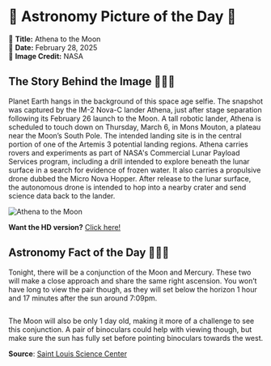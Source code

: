 # 🌌 Astronomy Picture of the Day 🌌
🔭 **Title:** Athena to the Moon  
📅 **Date:** February 28, 2025  
📸 **Image Credit:** NASA  

## The Story Behind the Image 🧑‍🚀🔭
Planet Earth hangs in the background of this space age selfie. The snapshot was captured by the IM-2 Nova-C lander Athena, just after stage separation following its February 26 launch to the Moon. A tall robotic lander, Athena is scheduled to touch down on Thursday, March 6, in Mons Mouton, a plateau near the Moon’s South Pole. The intended landing site is in the central portion of one of the Artemis 3 potential landing regions. Athena carries rovers and experiments as part of NASA's Commercial Lunar Payload Services program, including a drill intended to explore beneath the lunar surface in a search for evidence of frozen water. It also carries a propulsive drone dubbed the Micro Nova Hopper. After release to the lunar surface, the autonomous drone is intended to hop into a nearby crater and send science data back to the lander.

![Athena to the Moon](https://apod.nasa.gov/apod/image/2502/AthenaEarth1024.jpg)

**Want the HD version?** [Click here!](https://apod.nasa.gov/apod/image/2502/AthenaEarth.png)

## Astronomy Fact of the Day 👩‍🚀🚀
<p>Tonight, there will be a conjunction of the Moon and Mercury. These two will make a close approach and share the same right ascension. You won’t have long to view the pair though, as they will set below the horizon 1 hour and 17 minutes after the sun around 7:09pm.</p>
<p><img src="https://www.slsc.org/wp-content/uploads/2025/02/feb-28.jpg" alt=""/></p>
<p>The Moon will also be only 1 day old, making it more of a challenge to see this conjunction. A pair of binoculars could help with viewing though, but make sure the sun has fully set before pointing binoculars towards the west.</p>

**Source**: [Saint Louis Science Center](https://www.slsc.org/astronomy-fact-of-the-day-february-28-2025/)
